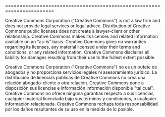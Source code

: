 

=======================================================================

Creative Commons Corporation ("Creative Commons") is not a law firm and
does not provide legal services or legal advice. Distribution of
Creative Commons public licenses does not create a lawyer-client or
other relationship. Creative Commons makes its licenses and related
information available on an "as-is" basis. Creative Commons gives no
warranties regarding its licenses, any material licensed under their
terms and conditions, or any related information. Creative Commons
disclaims all liability for damages resulting from their use to the
fullest extent possible.


Creative Commons Corporation ("Creative Commons") no es un bufete de abogados y
no proporciona servicios legales ni asesoramiento jurídico. La distribución de
licencias públicas de Creative Commons no crea una relación abogado-cliente o
otra relación. Creative Commons pone a disposición sus licencias e información
información disponible "tal cual". Creative Commons no ofrece ninguna
garantías respecto a sus licencias, cualquier material licenciado bajo sus
términos y condiciones, o cualquier información relacionada. Creative Commons
rechaza toda responsabilidad por los daños resultantes de su uso en la
medida de lo posible.




        
    
